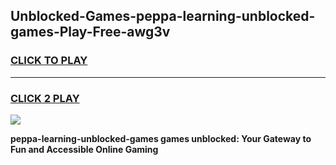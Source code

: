
## Unblocked-Games-peppa-learning-unblocked-games-Play-Free-awg3v
<h3>
<a href="https://premium76.site?title=peppa-learning-unblocked-games&ref=18A1">CLICK TO PLAY</a></h3>
<hr>

<h3>
<a href="https://premium76.site?title=peppa-learning-unblocked-games&ref=18A1">CLICK 2 PLAY</a>
  
</h3>

<a href="https://premium76.site?title=peppa-learning-unblocked-games&ref=18A1"><img src="https://clearcache.store/games.png"></a>


**peppa-learning-unblocked-games games unblocked: Your Gateway to Fun and Accessible Online Gaming**
